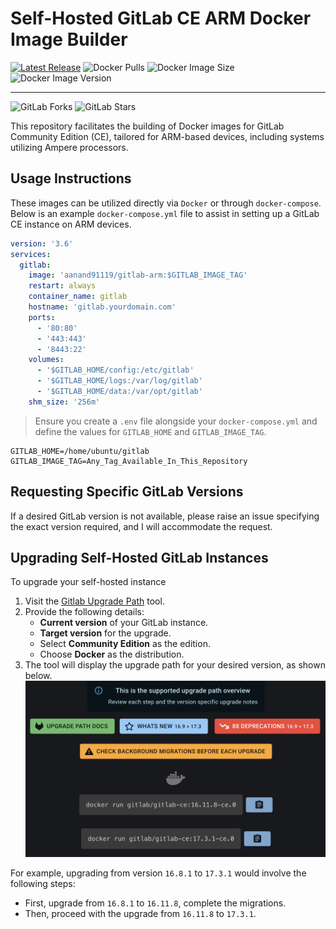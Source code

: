 # Self-Hosted GitLab CE ARM Docker Image Builder

[![Latest Release](https://gitlab.com/a_anand_91119/gitlab-arm/-/badges/release.svg?value_width=80)](https://gitlab.com/a_anand_91119/gitlab-arm/-/releases) ![Docker Pulls](https://img.shields.io/docker/pulls/aanand91119/gitlab-arm) ![Docker Image Size](https://img.shields.io/docker/image-size/aanand91119/gitlab-arm) ![Docker Image Version](https://img.shields.io/docker/v/aanand91119/gitlab-arm)

---
![GitLab Forks](https://img.shields.io/gitlab/forks/a_anand_91119/gitlab-arm) ![GitLab Stars](https://img.shields.io/gitlab/stars/a_anand_91119%2Fgitlab-arm)


This repository facilitates the building of Docker images for GitLab Community Edition (CE), tailored for ARM-based devices, including systems utilizing Ampere processors.

## Usage Instructions
These images can be utilized directly via `Docker` or through `docker-compose`. Below is an example `docker-compose.yml` file to assist in setting up a GitLab CE instance on ARM devices.

```yml
version: '3.6'
services:
  gitlab:
    image: 'aanand91119/gitlab-arm:$GITLAB_IMAGE_TAG'
    restart: always
    container_name: gitlab
    hostname: 'gitlab.yourdomain.com'
    ports:
      - '80:80'
      - '443:443'
      - '8443:22'
    volumes:
      - '$GITLAB_HOME/config:/etc/gitlab'
      - '$GITLAB_HOME/logs:/var/log/gitlab'
      - '$GITLAB_HOME/data:/var/opt/gitlab'
    shm_size: '256m'
```

> Ensure you create a `.env` file alongside your `docker-compose.yml` and define the values for `GITLAB_HOME` and `GITLAB_IMAGE_TAG`.

```env
GITLAB_HOME=/home/ubuntu/gitlab
GITLAB_IMAGE_TAG=Any_Tag_Available_In_This_Repository
```

## Requesting Specific GitLab Versions
If a desired GitLab version is not available, please raise an issue specifying the exact version required, and I will accommodate the request.

## Upgrading Self-Hosted GitLab Instances
To upgrade your self-hosted instance
1. Visit the [Gitlab Upgrade Path](https://gitlab-com.gitlab.io/support/toolbox/upgrade-path/?distro=docker&edition=ce) tool.
2. Provide the following details:
    - **Current version** of your GitLab instance.
    - **Target version** for the upgrade.
    - Select **Community Edition** as the edition.
    - Choose **Docker** as the distribution.
3. The tool will display the upgrade path for your desired version, as shown below.
![GitLab Upgade Path from 16.8.1 to 17.3.1](docs/upgrade_path_16.8.1_to_17.3.1.png)
  
For example, upgrading from version `16.8.1` to `17.3.1` would involve the following steps:
  - First, upgrade from `16.8.1` to `16.11.8`, complete the migrations.
  - Then, proceed with the upgrade from `16.11.8` to `17.3.1`.
